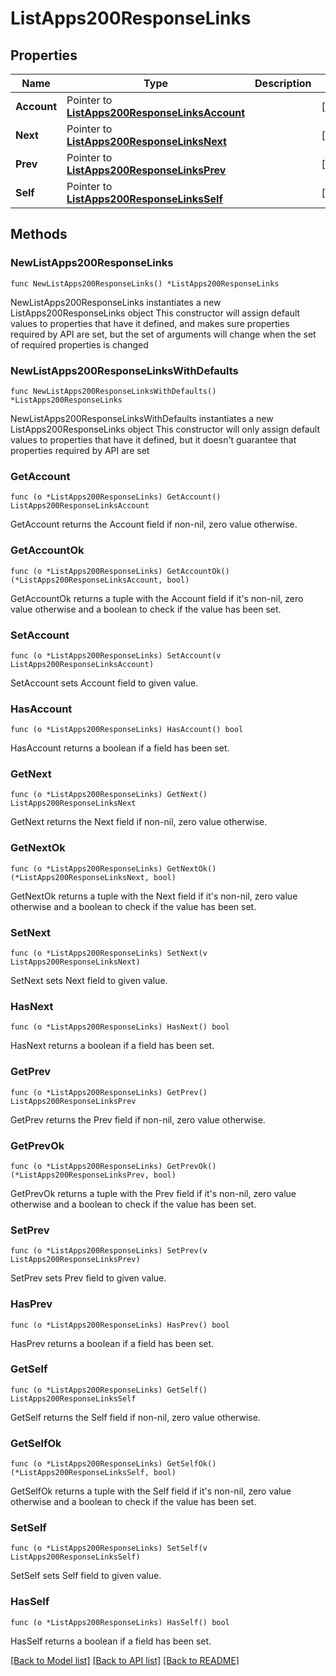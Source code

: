 # ListApps200ResponseLinks

## Properties

Name | Type | Description | Notes
------------ | ------------- | ------------- | -------------
**Account** | Pointer to [**ListApps200ResponseLinksAccount**](ListApps200ResponseLinksAccount.md) |  | [optional] 
**Next** | Pointer to [**ListApps200ResponseLinksNext**](ListApps200ResponseLinksNext.md) |  | [optional] 
**Prev** | Pointer to [**ListApps200ResponseLinksPrev**](ListApps200ResponseLinksPrev.md) |  | [optional] 
**Self** | Pointer to [**ListApps200ResponseLinksSelf**](ListApps200ResponseLinksSelf.md) |  | [optional] 

## Methods

### NewListApps200ResponseLinks

`func NewListApps200ResponseLinks() *ListApps200ResponseLinks`

NewListApps200ResponseLinks instantiates a new ListApps200ResponseLinks object
This constructor will assign default values to properties that have it defined,
and makes sure properties required by API are set, but the set of arguments
will change when the set of required properties is changed

### NewListApps200ResponseLinksWithDefaults

`func NewListApps200ResponseLinksWithDefaults() *ListApps200ResponseLinks`

NewListApps200ResponseLinksWithDefaults instantiates a new ListApps200ResponseLinks object
This constructor will only assign default values to properties that have it defined,
but it doesn't guarantee that properties required by API are set

### GetAccount

`func (o *ListApps200ResponseLinks) GetAccount() ListApps200ResponseLinksAccount`

GetAccount returns the Account field if non-nil, zero value otherwise.

### GetAccountOk

`func (o *ListApps200ResponseLinks) GetAccountOk() (*ListApps200ResponseLinksAccount, bool)`

GetAccountOk returns a tuple with the Account field if it's non-nil, zero value otherwise
and a boolean to check if the value has been set.

### SetAccount

`func (o *ListApps200ResponseLinks) SetAccount(v ListApps200ResponseLinksAccount)`

SetAccount sets Account field to given value.

### HasAccount

`func (o *ListApps200ResponseLinks) HasAccount() bool`

HasAccount returns a boolean if a field has been set.

### GetNext

`func (o *ListApps200ResponseLinks) GetNext() ListApps200ResponseLinksNext`

GetNext returns the Next field if non-nil, zero value otherwise.

### GetNextOk

`func (o *ListApps200ResponseLinks) GetNextOk() (*ListApps200ResponseLinksNext, bool)`

GetNextOk returns a tuple with the Next field if it's non-nil, zero value otherwise
and a boolean to check if the value has been set.

### SetNext

`func (o *ListApps200ResponseLinks) SetNext(v ListApps200ResponseLinksNext)`

SetNext sets Next field to given value.

### HasNext

`func (o *ListApps200ResponseLinks) HasNext() bool`

HasNext returns a boolean if a field has been set.

### GetPrev

`func (o *ListApps200ResponseLinks) GetPrev() ListApps200ResponseLinksPrev`

GetPrev returns the Prev field if non-nil, zero value otherwise.

### GetPrevOk

`func (o *ListApps200ResponseLinks) GetPrevOk() (*ListApps200ResponseLinksPrev, bool)`

GetPrevOk returns a tuple with the Prev field if it's non-nil, zero value otherwise
and a boolean to check if the value has been set.

### SetPrev

`func (o *ListApps200ResponseLinks) SetPrev(v ListApps200ResponseLinksPrev)`

SetPrev sets Prev field to given value.

### HasPrev

`func (o *ListApps200ResponseLinks) HasPrev() bool`

HasPrev returns a boolean if a field has been set.

### GetSelf

`func (o *ListApps200ResponseLinks) GetSelf() ListApps200ResponseLinksSelf`

GetSelf returns the Self field if non-nil, zero value otherwise.

### GetSelfOk

`func (o *ListApps200ResponseLinks) GetSelfOk() (*ListApps200ResponseLinksSelf, bool)`

GetSelfOk returns a tuple with the Self field if it's non-nil, zero value otherwise
and a boolean to check if the value has been set.

### SetSelf

`func (o *ListApps200ResponseLinks) SetSelf(v ListApps200ResponseLinksSelf)`

SetSelf sets Self field to given value.

### HasSelf

`func (o *ListApps200ResponseLinks) HasSelf() bool`

HasSelf returns a boolean if a field has been set.


[[Back to Model list]](../README.md#documentation-for-models) [[Back to API list]](../README.md#documentation-for-api-endpoints) [[Back to README]](../README.md)


